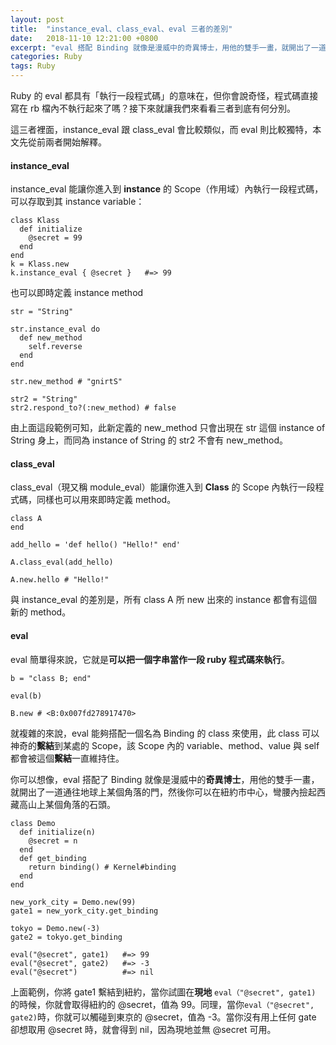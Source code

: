 ```yaml
---
layout: post
title:  "instance_eval、class_eval、eval 三者的差別"
date:   2018-11-10 12:21:00 +0800
excerpt: "eval 搭配 Binding 就像是漫威中的奇異博士，用他的雙手一畫，就開出了一道通往地球上某個角落的門，然後你可以在紐約市中心，彎腰內撿起西藏高山上某個角落的石頭。"
categories: Ruby
tags: Ruby
---
```


Ruby 的 eval 都具有「執行一段程式碼」的意味在，但你會說奇怪，程式碼直接寫在 rb 檔內不執行起來了嗎？接下來就讓我們來看看三者到底有何分別。

這三者裡面，instance_eval 跟 class_eval 會比較類似，而 eval 則比較獨特，本文先從前兩者開始解釋。


#### **instance_eval**

instance_eval 能讓你進入到 **instance** 的 Scope（作用域）內執行一段程式碼，可以存取到其 instance variable：

```
class Klass
  def initialize
    @secret = 99
  end
end
k = Klass.new
k.instance_eval { @secret }   #=> 99
```

也可以即時定義 instance method
```
str = "String"

str.instance_eval do
  def new_method
    self.reverse
  end
end

str.new_method # "gnirtS"

str2 = "String"
str2.respond_to?(:new_method) # false
```

由上面這段範例可知，此新定義的 new_method 只會出現在 str 這個 instance of String 身上，而同為 instance of String 的 str2 不會有 new_method。

#### **class_eval**

class_eval（現又稱 module_eval）能讓你進入到 **Class** 的 Scope 內執行一段程式碼，同樣也可以用來即時定義 method。

```
class A
end

add_hello = 'def hello() "Hello!" end'

A.class_eval(add_hello)

A.new.hello # "Hello!"
```

與 instance_eval 的差別是，所有 class A 所 new 出來的 instance 都會有這個新的 method。

#### **eval**

eval 簡單得來說，它就是**可以把一個字串當作一段 ruby 程式碼來執行**。

```
b = "class B; end"

eval(b)

B.new # <B:0x007fd278917470>
```

就複雜的來說，eval 能夠搭配一個名為 Binding 的 class 來使用，此 class 可以神奇的**繫結**到某處的 Scope，該 Scope 內的 variable、method、value 與 self 都會被這個**繫結**一直維持住。

你可以想像，eval 搭配了 Binding 就像是漫威中的**奇異博士**，用他的雙手一畫，就開出了一道通往地球上某個角落的門，然後你可以在紐約市中心，彎腰內撿起西藏高山上某個角落的石頭。

```
class Demo
  def initialize(n)
    @secret = n
  end
  def get_binding
    return binding() # Kernel#binding
  end
end

new_york_city = Demo.new(99)
gate1 = new_york_city.get_binding

tokyo = Demo.new(-3)
gate2 = tokyo.get_binding

eval("@secret", gate1)   #=> 99
eval("@secret", gate2)   #=> -3
eval("@secret")          #=> nil
```

上面範例，你將 gate1 繫結到紐約，當你試圖在**現地** ```eval（"@secret", gate1)``` 的時候，你就會取得紐約的 @secret，值為 99。同理，當你```eval（"@secret", gate2)```時，你就可以觸碰到東京的 @secret，值為 -3。當你沒有用上任何 gate 卻想取用 @secret 時，就會得到 nil，因為現地並無 @secret 可用。

